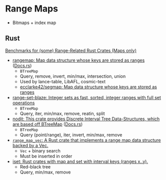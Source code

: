 # Range Maps
- Bitmaps + index map

## Rust
[Benchmarks for (some) Range-Related Rust Crates (Maps only)](https://github.com/CarlKCarlK/range-set-blaze/blob/main/docs/bench_map.md)

- [rangemap: Map data structure whose keys are stored as ranges](https://github.com/jeffparsons/rangemap) ([Docs.rs](https://docs.rs/rangemap/latest/rangemap/))
  - `BTreeMap`
  - Query, remove, invert, min/max, intersection, union
  - Used by lance-table, LibAFL, cosmic-text
  - [ecclarke42/segmap: Map data structure whose keys are stored as ranges](https://github.com/ecclarke42/segmap)
- [range-set-blaze: Integer sets as fast, sorted, integer ranges with full set operations](https://github.com/CarlKCarlK/range-set-blaze)
  - `BTreeMap`
  - Query, iter, min/max, remove, reatin, split
- [nodit: This crate provides Discrete Interval Tree Data-Structures, which are based off BTreeMap](https://github.com/ripytide/nodit) ([Docs.rs](https://docs.rs/nodit/))
  - `BTreeMap`
  - Query (point/range), iter, invert, min/max, remove
- [`range_map_vec`: A Rust crate that implements a range map data structure backed by a Vec.](https://github.com/microsoft/range_map_vec)
  - `Vec` + binary search
  - Must be inserted in order
- [iset: Rust crates with map and set with interval keys (ranges x..y).](https://github.com/tprodanov/iset)
  - Red-black tree
  - Query, min/max, remove
